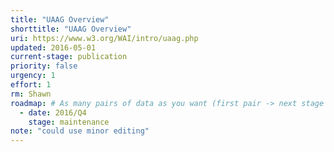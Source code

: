 ```yaml
---
title: "UAAG Overview"
shorttitle: "UAAG Overview"
uri: https://www.w3.org/WAI/intro/uaag.php
updated: 2016-05-01
current-stage: publication
priority: false
urgency: 1
effort: 1
rm: Shawn
roadmap: # As many pairs of data as you want (first pair -> next stage in the tool)
  - date: 2016/Q4
    stage: maintenance
note: "could use minor editing"
---
```

